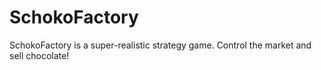 # SchokoFactory
SchokoFactory is a super-realistic strategy game. Control the market and sell chocolate!
